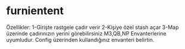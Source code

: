 # furnientent
Özellikler:
1-Girişte rastgele çadır verir
2-Kişiye özel stash açar
3-Map üzerinde çadırınızın yerini görebilirsiniz
M3,QB,NP Envanterlerine uyumludur. Config üzerinden kullandığınız envanteri belirtin.
